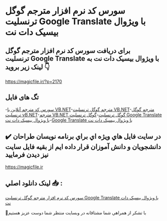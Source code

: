 # سورس کد نرم افزار مترجم گوگل ترنسلیت Google Translate با ویژوال بیسیک دات نت

## برای دریافت سورس کد نرم افزار مترجم گوگل ترنسلیت Google Translate با ویژوال بیسیک دات نت به لینک زیر بروید 👇

https://magicfile.ir/?p=2170

## تگ های فایل

-[سورس کد مترجم آنلاین با VB.NET](https://magicfile.ir/product/google-translate-visual-studio-vb-net/)-[مترجم گوگل ترنسلیت VB.NET](https://magicfile.ir/product/google-translate-visual-studio-vb-net/)-[مترجم گوگل ترنسلیت vB.NET](https://magicfile.ir/product/google-translate-visual-studio-vb-net/)-[مترجم VB.NET گوگل ترنسلیت](https://magicfile.ir/product/google-translate-visual-studio-vb-net/)-[گوگل ترنسلیت Google Translate با ویژوال بیسیک دات نت](https://magicfile.ir/product/google-translate-visual-studio-vb-net/)-[Google Translate با ویژوال بیسیک دات نت](https://magicfile.ir/product/google-translate-visual-studio-vb-net/)

## ✔️ در سايت فايل هاي ويژه اي براي برنامه نويسان طراحان دانشجويان و دانش آموزان قرار داده ايم از بقيه فايل سايت نيز ديدن فرماييد

https://magicfile.ir


## لينک دانلود اصلي 📥 :

[سورس کد نرم افزار مترجم گوگل ترنسلیت Google Translate با ویژوال بیسیک دات نت](https://magicfile.ir/product/google-translate-visual-studio-vb-net/) 


🙏با تشکر از همراهي شما مشتاقانه در وبسایت منتظر شما دوست عزیز هستیم

